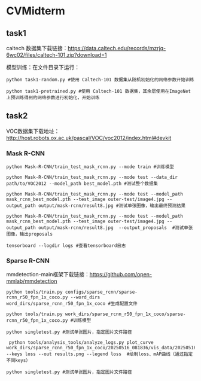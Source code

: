 # CVMidterm

## task1

caltech 数据集下载链接：https://data.caltech.edu/records/mzrjq-6wc02/files/caltech-101.zip?download=1

模型训练：在文件目录下运行：

```
python task1-random.py #使用 Caltech-101 数据集从随机初始化的网络参数开始训练
```

```
python task1-pretrained.py #使用 Caltech-101 数据集，其余层使用在ImageNet上预训练得到的网络参数进行初始化，开始训练
```

## task2

VOC数据集下载地址：http://host.robots.ox.ac.uk/pascal/VOC/voc2012/index.html#devkit
### Mask R-CNN


```
python Mask-R-CNN/train_test_mask_rcnn.py --mode train #训练模型
```

```
python Mask-R-CNN/train_test_mask_rcnn.py --mode test --data_dir path/to/VOC2012 --model_path best_model.pth #测试整个数据集
```

```
python Mask-R-CNN/train_test_mask_rcnn.py --mode test --model_path mask_rcnn_best_model.pth --test_image outer-test/image4.jpg --output_path output/mask-rcnn/result8.jpg #测试单张图像，输出最终预测结果
```

```
python Mask-R-CNN/train_test_mask_rcnn.py --mode test --model_path mask_rcnn_best_model.pth --test_image outer-test/image4.jpg --output_path output/mask-rcnn/result8.jpg  --output_proposals  #测试单张图像，输出proposals
```

```
tensorboard --logdir logs #查看tensorboard日志
```

### Sparse R-CNN

mmdetection-main框架下载链接：https://github.com/open-mmlab/mmdetection

```
python tools/train.py configs/sparse_rcnn/sparse-rcnn_r50_fpn_1x_coco.py --word_dirs word_dirs/sparse_rcnn_r50_fpn_1x_coco #生成配置文件
```

```
python tools/train.py work_dirs/sparse_rcnn_r50_fpn_1x_coco/sparse-rcnn_r50_fpn_1x_coco.py #训练模型
```

```
python singletest.py #测试单张图片，指定图片文件路径
```

```
 python tools/analysis_tools/analyze_logs.py plot_curve   work_dirs/sparse_rcnn_r50_fpn_1x_coco/20250516_081836/vis_data/20250516_081836.json     --keys loss --out results.png --legend loss  #绘制loss、mAP曲线（通过指定不同keys）
```

```
python singletest.py #测试单张图片，指定图片文件路径
```
